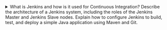 <details>
  <summary>What is Jenkins and how is it used for Continuous Integration? Describe the architecture of a Jenkins system, including the roles of the Jenkins Master and Jenkins Slave nodes. Explain how to configure Jenkins to build, test, and deploy a simple Java application using Maven and Git.</summary>
  
  Jenkins is an open-source automation server used for Continuous Integration and Continuous Delivery. It allows developers to build, test, and deploy code changes automatically and continuously, making it easier to catch and fix bugs early in the development process.

  Jenkins architecture consists of a master node and one or more slave nodes. The Jenkins master node is responsible for managing the automation pipeline and distributing tasks to the slave nodes for execution. The Jenkins slave nodes are worker machines that execute tasks assigned by the master node.

  To configure Jenkins for building, testing, and deploying a simple Java application using Maven and Git, follow these steps:

  1. Install and configure Jenkins: Download and install Jenkins on a server or cloud instance. Once installed, configure Jenkins with the necessary plugins, security settings, and integrations.
  2. Create a new Jenkins job: Create a new Jenkins job that will handle building, testing, and deploying your Java application. In the Jenkins job configuration, specify the source code repository (e.g., Git), the Maven build settings, and the target environment for deployment.
  3. Configure Git: Connect your Git repository to Jenkins so that Jenkins can automatically trigger builds when changes are pushed to the repository.
  4. Configure Maven: Configure Jenkins to use Maven for building your Java application. Specify the Maven build settings in the Jenkins job configuration, including the location of the pom.xml file and any necessary build arguments.
  5. Configure testing: Configure Jenkins to run automated tests as part of the build process. Specify the location of the test suites and any necessary testing frameworks in the Jenkins job configuration.
  6. Configure deployment: Once the build and test process is complete, configure Jenkins to deploy the Java application to the target environment. Specify the deployment target and any necessary deployment scripts or configuration files in the Jenkins job configuration.
  7. Run the Jenkins job: Once the Jenkins job is configured, trigger a build to test the configuration. If the build is successful, the Java application will be deployed to the target environment.

  In summary, Jenkins is an open-source automation server that enables Continuous Integration and Continuous Delivery. It provides a simple way to build, test, and deploy software changes automatically and continuously. By following the steps above, you can configure Jenkins to build, test, and deploy a simple Java application using Maven and Git.
</details>